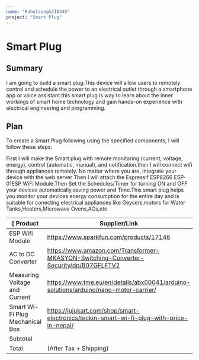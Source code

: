 ```yaml
---
name: "Rahulsingh210345"
project: "Smart Plug"
---
```


# Smart Plug

## Summary
I am going to build a smart plug.This device will  allow users to remotely control and schedule the power to an electrical outlet through a smartphone app or voice assistant.this smart plug is way to learn about the inner workings of smart home technology and gain hands-on experience with electrical engineering and programming.

 
## Plan
To create a Smart Plug following  using the specified components, I will follow these steps:

First I will make the Smart plug with remote monitoring (current, voltage, energy), control (automatic, manual), and notification.then I will connect wifi through appliances remotely. No matter where you are, integrate your device with the web server Then I will attach the Espressif ESP8266 ESP-01ESP WiFi Module.Then Set the Schedules/Timer  for turning ON and OFF your devices automatically,saving power and Time.This smart plug helps you monitor your devices energy consumption for the entire day and is suitable for conecting electrical appliances like Geysers,motors for Water Tanks,Heaters,Microwave Ovens,ACs,etc

|[ Product                      | Supplier/Link                         | Cost    |
| ---------------------------- | ------------------------------------- | ------- |
| ESP Wifi Module              | https://www.sparkfun.com/products/17146          | $40.00  |
| AC to DC Converter           |  https://www.amazon.com/Transformer-MKASYON-Switching-Converter-Security/dp/B07GFLFTV2     | $35.06|
| Measuring Voltage and Current|  https://www.tme.eu/en/details/abx00041/arduino-solutions/arduino/nano-motor-carrier/      | $25.00 |
| Smart Wi-Fi Plug Mechanical Box |https://jujukart.com/shop/smart-electronics/teckin-smart-wi-fi-plug-with-price-in-nepal/| $75.00 |
|Subtotal|                                                                                         |$175.6|
| Total                        |     (After Tax + Shipping) |                                        $200.45 |
